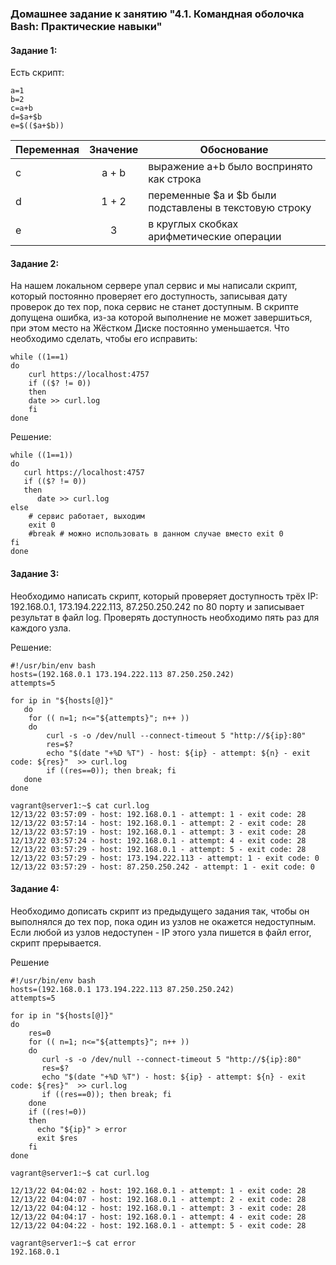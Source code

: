 ### Домашнее задание к занятию "4.1. Командная оболочка Bash: Практические навыки"
#### Задание 1:
Есть скрипт:

    a=1
    b=2
    c=a+b
    d=$a+$b
    e=$(($a+$b))

| Переменная | Значение |Обоснование |
|------------|:--------:|------------|
| с          |  a + b   |выражение a+b было воспринято как строка |
| d          |  1 + 2   |переменные $a и $b были подставлены в текстовую строку |
| e          |    3     |в круглых скобках арифметические операции |


#### Задание 2:

На нашем локальном сервере упал сервис и мы написали скрипт, который постоянно проверяет его доступность, записывая дату проверок до тех пор, пока сервис не станет доступным. В скрипте допущена ошибка, из-за которой выполнение не может завершиться, при этом место на Жёстком Диске постоянно уменьшается. Что необходимо сделать, чтобы его исправить:

    while ((1==1)
    do
	    curl https://localhost:4757
	    if (($? != 0))
	    then
		date >> curl.log
	    fi
    done
        
Решение:

    while ((1==1))
    do
       curl https://localhost:4757
       if (($? != 0))
       then
          date >> curl.log
    else
        # сервис работает, выходим
        exit 0
        #break # можно использовать в данном случае вместо exit 0
    fi
    done
        
#### Задание 3:

Необходимо написать скрипт, который проверяет доступность трёх IP: 192.168.0.1, 173.194.222.113, 87.250.250.242 по 80 порту и записывает результат в файл log. Проверять доступность необходимо пять раз для каждого узла.

Решение:
        
    #!/usr/bin/env bash
    hosts=(192.168.0.1 173.194.222.113 87.250.250.242)
    attempts=5

    for ip in "${hosts[@]}"
       do
        for (( n=1; n<="${attempts}"; n++ ))
        do
            curl -s -o /dev/null --connect-timeout 5 "http://${ip}:80"
            res=$?
            echo "$(date "+%D %T") - host: ${ip} - attempt: ${n} - exit code: ${res}"  >> curl.log
            if ((res==0)); then break; fi
       done
    done

    vagrant@server1:~$ cat curl.log
    12/13/22 03:57:09 - host: 192.168.0.1 - attempt: 1 - exit code: 28
    12/13/22 03:57:14 - host: 192.168.0.1 - attempt: 2 - exit code: 28
    12/13/22 03:57:19 - host: 192.168.0.1 - attempt: 3 - exit code: 28
    12/13/22 03:57:24 - host: 192.168.0.1 - attempt: 4 - exit code: 28
    12/13/22 03:57:29 - host: 192.168.0.1 - attempt: 5 - exit code: 28
    12/13/22 03:57:29 - host: 173.194.222.113 - attempt: 1 - exit code: 0
    12/13/22 03:57:29 - host: 87.250.250.242 - attempt: 1 - exit code: 0

#### Задание 4:

Необходимо дописать скрипт из предыдущего задания так, чтобы он выполнялся до тех пор, пока один из узлов не окажется недоступным. Если любой из узлов недоступен - IP этого узла пишется в файл error, скрипт прерывается.

Решение

    #!/usr/bin/env bash
    hosts=(192.168.0.1 173.194.222.113 87.250.250.242)
    attempts=5

    for ip in "${hosts[@]}"
    do
        res=0
        for (( n=1; n<="${attempts}"; n++ ))
        do
           curl -s -o /dev/null --connect-timeout 5 "http://${ip}:80"
           res=$?
           echo "$(date "+%D %T") - host: ${ip} - attempt: ${n} - exit code: ${res}"  >> curl.log
           if ((res==0)); then break; fi
        done
        if ((res!=0))
        then
          echo "${ip}" > error
          exit $res
        fi
    done

    vagrant@server1:~$ cat curl.log
 
    12/13/22 04:04:02 - host: 192.168.0.1 - attempt: 1 - exit code: 28
    12/13/22 04:04:07 - host: 192.168.0.1 - attempt: 2 - exit code: 28
    12/13/22 04:04:12 - host: 192.168.0.1 - attempt: 3 - exit code: 28
    12/13/22 04:04:17 - host: 192.168.0.1 - attempt: 4 - exit code: 28
    12/13/22 04:04:22 - host: 192.168.0.1 - attempt: 5 - exit code: 28

    vagrant@server1:~$ cat error
    192.168.0.1